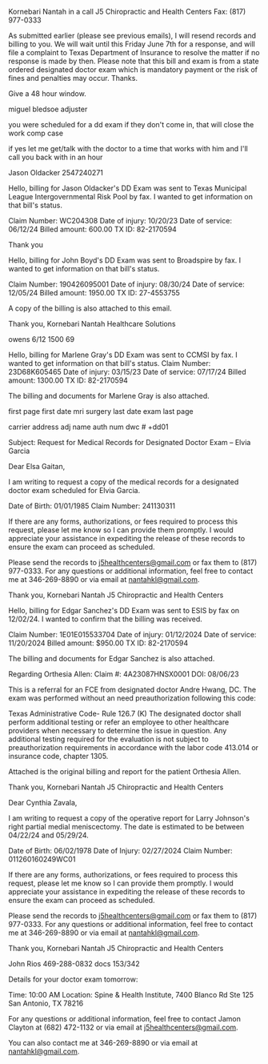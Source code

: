 
Kornebari Nantah in a call
J5 Chiropractic and Health Centers Fax: (817) 977-0333


As submitted earlier (please see previous emails), I will resend records and billing to you.  We will wait until this Friday June 7th for a response, and will file a complaint to Texas Department of Insurance to resolve the matter if no response is made by then.  Please note that this bill and exam is from a state ordered designated doctor exam which is mandatory payment or the risk of fines and penalties may occur.  Thanks.

Give a 48 hour window.


miguel bledsoe
adjuster

you were scheduled for a dd exam
if they don't come in, that will close the work comp case

if yes let me get/talk with the doctor to a time that works with him and I'll call you back with in an hour

Jason Oldacker 2547240271




Hello, billing for Jason Oldacker's DD Exam was sent to Texas Municipal League Intergovernmental Risk Pool by fax. I wanted to get information on that bill's status.

Claim Number: WC204308
Date of injury: 10/20/23
Date of service: 06/12/24
Billed amount: 600.00
TX ID: 82-2170594

Thank you

Hello, billing for John Boyd's DD Exam was sent to Broadspire by fax. I wanted to get information on that bill's status.

Claim Number: 190426095001
Date of injury: 08/30/24
Date of service: 12/05/24
Billed amount: 1950.00
TX ID: 27-4553755

A copy of the billing is also attached to this email.

Thank you,
Kornebari Nantah
Healthcare Solutions

owens
6/12
1500
69


Hello, billing for Marlene Gray's DD Exam was sent to CCMSI by fax.
I wanted to get information on that bill's status.
Claim Number: 23D68K605465
Date of injury: 03/15/23
Date of service: 07/17/24
Billed amount: 1300.00
TX ID: 82-2170594

The billing and documents for Marlene Gray is also attached.

<!-- 3212352391

ext 236
8592644061

follow up of emails
Lucia S

 2/6/22
 mmi/ir ex in

9724439062


lat shep
1500
69
mmi ir
2/13
wp







1500
w9
refer
fce repo


l campos
north central surgical center
 (214) 265-2810

closes at 4:30


jr 5012512920 -->



<!-- Latonya Shepard 1st visit
214-866-1136



Lucia S 1st visit
denied

972-372-6126 Amanda Deets
972-372-6173

ltony 2/6 >>> next week
407-660-0339

4/9/24
paid in full


lucia


bled bill and fce adjust
6244 vm

Valley
80 miles from the mexican border -->

first page
first date
mri
surgery
last date
exam
last page

carrier address
adj name
auth num dwc # +dd01




<!-- Compensible and disputed for De La Rosa
esis or ombudsman

Check the status the deanna and danny


834 -->

<!-- Dear [Medical Records Department / Contact Name],

I am writing to request a copy of medical records for a designated doctor exam scheduled for [Patient’s Full Name], Date of Birth: [Patient’s Date of Birth]. This request is being made as part of the patient’s assessment for [Worker’s Compensation / Disability / Legal Requirement, if applicable].

Please include all relevant records, such as:

Consultation notes
Diagnostic reports (X-rays, MRIs, CT scans, lab results, etc.)
Treatment and medication history
Surgery reports (if any)
Physical therapy or rehabilitation notes
Any other pertinent documentation related to the patient’s condition.
Information for Record Release:

Patient Name: [Patient’s Full Name]
Date of Birth: [Patient’s Date of Birth]
Requestor’s Name: [Your Name and Position, if applicable]
Contact Information: [Your Contact Information]
Delivery Method: [Specify whether you prefer fax, email, or physical copies]
If there are any forms, authorizations, or fees required to process this request, please inform me so that I can provide them promptly. I appreciate your assistance and ask that you expedite the release of these records so the exam can proceed on schedule.

Please contact me at [Your Phone Number] or via email at [Your Email Address] with any questions or for additional information.

Thank you for your prompt attention to this matter. -->


<!-- Subject: Request for Medical Records for Designated Doctor Exam – Elvia Garcia

Dear Elsa Gaitan,

I am writing to request a copy of medical records for a designated doctor exam scheduled for Elvia Garcia.

DOB: 01/01/1985
Claim number: 241130311

If there are any forms, authorizations, or fees required to process this request, please inform me so that I can provide them promptly. I appreciate your assistance and ask that you expedite the release of these records so the exam can proceed on schedule.

The records can also be sent to j5healthcenters@gmail.com or faxed to (817) 977-0333.
Please contact me at 346-269-8890 or via email at nantahkl@gmail.com with any questions or for additional information.

Thank you,
Kornebari Nantah
J5 Chiropractic and Health Centers -->


Subject: Request for Medical Records for Designated Doctor Exam – Elvia Garcia

Dear Elsa Gaitan,

I am writing to request a copy of the medical records for a designated doctor exam scheduled for Elvia Garcia.

Date of Birth: 01/01/1985
Claim Number: 241130311

If there are any forms, authorizations, or fees required to process this request, please let me know so I can provide them promptly. I would appreciate your assistance in expediting the release of these records to ensure the exam can proceed as scheduled.

Please send the records to j5healthcenters@gmail.com or fax them to (817) 977-0333. For any questions or additional information, feel free to contact me at 346-269-8890 or via email at nantahkl@gmail.com.

Thank you,
Kornebari Nantah
J5 Chiropractic and Health Centers


Hello, billing for Edgar Sanchez's DD Exam was sent to ESIS by fax on 12/02/24.
I wanted to confirm that the billing was received.

Claim Number: 1E01E015533704
Date of injury: 01/12/2024
Date of service: 11/20/2024
Billed amount: $950.00
TX ID: 82-2170594

The billing and documents for Edgar Sanchez is also attached.


<!-- Referral; no need for authorization -->
Regarding Orthesia Allen:
Claim #: 4A23087HNSX0001
DOI: 08/06/23

This is a referral for an FCE from designated doctor Andre Hwang, DC.
The exam was performed without an need preauthorization following this code:

Texas Administrative Code- Rule 126.7 (K)
The designated doctor shall perform additional testing or refer an employee to other healthcare providers when necessary to determine the issue in question. Any additional testing required for the evaluation is not subject to preauthorization requirements in accordance with the labor code 413.014 or insurance code, chapter 1305.

Attached is the original billing and report for the patient Orthesia Allen.

Thank you,
Kornebari Nantah
J5 Chiropractic and Health Centers





Dear Cynthia Zavala,

I am writing to request a copy of the operative report for Larry Johnson's right partial medial meniscectomy. The date is estimated to be between 04/22/24 and 05/29/24.

Date of Birth: 06/02/1978
Date of Injury: 02/27/2024
Claim Number: 011260160249WC01

If there are any forms, authorizations, or fees required to process this request, please let me know so I can provide them promptly. I would appreciate your assistance in expediting the release of these records to ensure the exam can proceed as scheduled.

Please send the records to j5healthcenters@gmail.com or fax them to (817) 977-0333. For any questions or additional information, feel free to contact me at 346-269-8890 or via email at nantahkl@gmail.com.

Thank you,
Kornebari Nantah
J5 Chiropractic and Health Centers


John Rios 469-288-0832 docs 153/342



Details for your doctor exam tomorrow:

Time:  10:00 AM
Location:  Spine & Health Institute, 7400 Blanco Rd Ste 125 San Antonio, TX 78216

For any questions or additional information, feel free to contact Jamon Clayton at (682) 472-1132 or via email at j5healthcenters@gmail.com.

You can also contact me at 346-269-8890 or via email at nantahkl@gmail.com.
